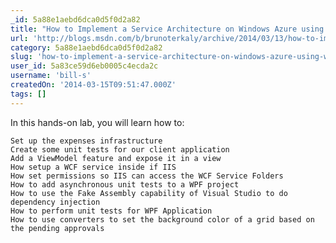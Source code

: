 ```yaml
---
_id: 5a88e1aebd6dca0d5f0d2a82
title: "How to Implement a Service Architecture on Windows Azure using WCF, WPF, and Unit Testing"
url: 'http://blogs.msdn.com/b/brunoterkaly/archive/2014/03/13/how-to-implement-a-service-architecture-on-windows-azure-using-wcf-wpf-and-unit-testing.aspx'
category: 5a88e1aebd6dca0d5f0d2a82
slug: 'how-to-implement-a-service-architecture-on-windows-azure-using-wcf-wpf-and-unit-testing'
user_id: 5a83ce59d6eb0005c4ecda2c
username: 'bill-s'
createdOn: '2014-03-15T09:51:47.000Z'
tags: []
---
```


In this hands-on lab, you will learn how to:

	Set up the expenses infrastructure
	Create some unit tests for our client application
	Add a ViewModel feature and expose it in a view
	How setup a WCF service inside if IIS
	How set permissions so IIS can access the WCF Service Folders
	How to add asynchronous unit tests to a WPF project
	How to use the Fake Assembly capability of Visual Studio to do dependency injection
	How to perform unit tests for WPF Application
	How to use converters to set the background color of a grid based on the pending approvals

